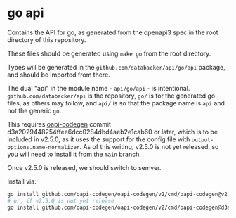 # go api

Contains the API for go, as generated from the openapi3 spec in the root directory of this
repository.

These files should be generated using `make go` from the root directory.

Types will be generated in the `github.com/databacker/api/go/api` package, and should be imported
from there.

The dual "api" in the module name - `api/go/api` - is intentional. `github.com/databacker/api` is
the repository, `go/` is for the generated go files, as others may follow, and `api/` is so that
the package name is `api` and not the generic `go`.

This requires [oapi-codegen](https://github.com/oapi-codegen/oapi-codegen)
commit d3a2029448254ffee6dcc0284dbd4aeb2e1cab60 or later,
which is to be included in v2.5.0, as it uses
the support for the config file with `output-options.name-normalizer`. As of this writing,
v2.5.0 is not yet released, so you will need to install it from the `main` branch.

Once v2.5.0 is released, we should switch to semver.

Install via:

```sh
go install github.com/oapi-codegen/oapi-codegen/v2/cmd/oapi-codegen@v2.5.0
# or, if v2.5.0 is not yet release
go install github.com/oapi-codegen/oapi-codegen/v2/cmd/oapi-codegen@d3a2029448254ffee6dcc0284dbd4aeb2e1cab60
```
